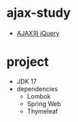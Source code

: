 # ajax-study
- <a href="https://velog.io/@hajju/AJAXAsynchronous-JavaScript-And-XML%EC%99%80-jQuery">AJAX와 jQuery</a>



# project
- JDK 17
- dependencies
  - Lombok
  - Spring Web
  - Thymeleaf

